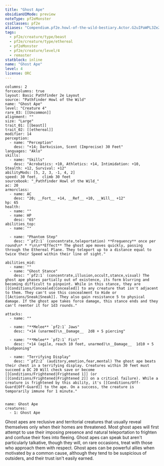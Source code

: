 ```yaml
---
title: "Ghost Ape"
obsidianUIMode: preview
noteType: pf2eMonster
cssClasses: pf2e
aliases: "Compendium.pf2e.howl-of-the-wild-bestiary.Actor.G2uIPaWPL3ZeZOUQ" 
tags:
  - pf2e/creature/type/beast
  - pf2e/creature/type/ethereal
  - pf2eMonster
  - pf2e/creature/level/4
  - remaster
statblock: inline
name: "Ghost Ape"
level: 4
license: ORC
---
```


```statblock
columns: 2
forcecolumns: true
layout: Basic Pathfinder 2e Layout
source: "Pathfinder Howl of the Wild"
name: "Ghost Ape"
level: "Creature 4"
rare_03: [[Uncommon]]
alignment: ""
size: "Large"
trait_01: [[beast]]
trait_02: [[ethereal]]
modifier: 14
perception:
  - name: "Perception"
    desc: "+14; Darkvision, Scent (Imprecise) 30 Feet"
languages: "Aklo"
skills:
  - name: "Skills"
    desc: "Acrobatics: +10, Athletics: +14, Intimidation: +10, Stealth: +12, Survival: +12"
abilityMods: [5, 2, 3, -1, 4, 2]
speed: 30 feet,  climb 30 feet
sourcebook: "_Pathfinder Howl of the Wild_"
ac: 20
armorclass:
  - name: AC
    desc: "20; __Fort__ +14, __Ref__ +10, __Will__ +12"
hp: 65
health:
  - name: ""
  - name: HP
    desc: "65"
abilities_top:
  - name: ""

  - name: "Phantom Step"
    desc: "`pf2:1` (concentrate,teleportation) **Frequency** once per round\n* * *\n\n**Effect** The ghost ape moves quickly, passing through the Ethereal Plane. They teleport up to a distance equal to twice their Speed within their line of sight."

abilities_mid:
  - name: ""
  - name: "Ghost Stance"
    desc: "`pf2:1` (concentrate,illusion,occult,stance,visual) The ghost ape phases partially out of existence, its form blurring and becoming difficult to pinpoint. While in this stance, they are [[Conditions/Concealed|Concealed]] to any creature that isn't adjacent to them. They can't use this concealment to Hide or [[Actions/Sneak|Sneak]]. They also gain resistance 5 to physical damage. If the ghost ape takes force damage, this stance ends and they can't reenter it for 1d3 rounds."

attacks:
  - name: ""

  - name: "**Melee** `pf2:1` Jaws"
    desc: "+14 (unarmed)\n__Damage__  2d8 + 5 piercing"

  - name: "**Melee** `pf2:1` Fist"
    desc: "+14 (agile, reach 10 feet, unarmed)\n__Damage__  1d10 + 5 bludgeoning"

  - name: "Terrifying Display"
    desc: "`pf2:2` (auditory,emotion,fear,mental) The ghost ape beats their chest in a terrifying display. Creatures within 30 feet must succeed a DC 20 Will check save or become [[Conditions/Frightened|Frightened 1]] (or [[Conditions/Frightened|Frightened 2]] on a critical failure). While a creature is frightened by this ability, it's [[Conditions/Off-Guard|Off-Guard]] to the ape. On a success, the creature is temporarily immune for 1 minute."
 
```

```encounter-table
name: Ghost Ape
creatures:
  - 1: Ghost Ape
```



Ghost apes are reclusive and territorial creatures that usually reveal themselves only when their homes are threatened. Most ghost apes will first attempt to use their imposing presence and natural teleportation to frighten and confuse their foes into fleeing. Ghost apes can speak but aren't particularly talkative, though they will, on rare occasions,&nbsp;treat with those who approach them with respect. Ghost apes can&nbsp;be powerful allies when motivated by a common cause, although they tend to be suspicious of outsiders, and their trust isn't easily earned.
